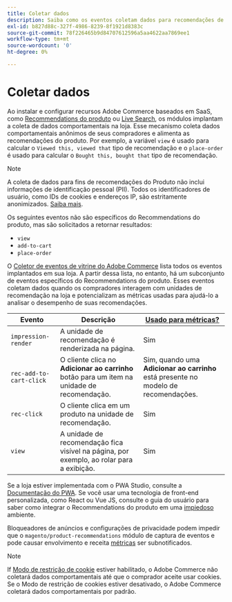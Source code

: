 ```yaml
---
title: Coletar dados
description: Saiba como os eventos coletam dados para recomendações de produto.
exl-id: b827d88c-327f-4986-8239-8f1921d8383c
source-git-commit: 78f226465b9d84707612596a5aa4622aa7869ee1
workflow-type: tm+mt
source-wordcount: '0'
ht-degree: 0%

---
```


# Coletar dados

Ao instalar e configurar recursos Adobe Commerce baseados em SaaS, como [Recommendations do produto](install-configure.md) ou [Live Search](https://experienceleague.adobe.com/docs/commerce-merchant-services/live-search/onboard/install.html), os módulos implantam a coleta de dados comportamentais na loja. Esse mecanismo coleta dados comportamentais anônimos de seus compradores e alimenta as recomendações do produto. Por exemplo, a variável `view` é usado para calcular o `Viewed this, viewed that` tipo de recomendação e o `place-order` é usado para calcular o `Bought this, bought that` tipo de recomendação.

>[!NOTE]
>
>A coleta de dados para fins de recomendações do Produto não inclui informações de identificação pessoal (PII). Todos os identificadores de usuário, como IDs de cookies e endereços IP, são estritamente anonimizados. [Saiba mais](https://www.adobe.com/privacy/experience-cloud.html).

Os seguintes eventos não são específicos do Recommendations do produto, mas são solicitados a retornar resultados:

- `view`
- `add-to-cart`
- `place-order`

O [Coletor de eventos de vitrine do Adobe Commerce](https://developer.adobe.com/commerce/services/shared-services/storefront-events/collector/#quick-start) lista todos os eventos implantados em sua loja. A partir dessa lista, no entanto, há um subconjunto de eventos específicos do Recommendations do produto. Esses eventos coletam dados quando os compradores interagem com unidades de recomendação na loja e potencializam as métricas usadas para ajudá-lo a analisar o desempenho de suas recomendações.

| Evento | Descrição | [Usado para métricas?](workspace.md) |
| --- | --- | --- |
| `impression-render` | A unidade de recomendação é renderizada na página. | Sim |
| `rec-add-to-cart-click` | O cliente clica no **Adicionar ao carrinho** botão para um item na unidade de recomendação. | Sim, quando uma **Adicionar ao carrinho** está presente no modelo de recomendações. |
| `rec-click` | O cliente clica em um produto na unidade de recomendação. | Sim |
| `view` | A unidade de recomendação fica visível na página, por exemplo, ao rolar para a exibição. | Sim |

Se a loja estiver implementada com o PWA Studio, consulte a [Documentação do PWA](https://developer.adobe.com/commerce/pwa-studio/integrations/product-recommendations/). Se você usar uma tecnologia de front-end personalizada, como React ou Vue JS, consulte o guia do usuário para saber como integrar o Recommendations do produto em uma [impiedoso](headless.md) ambiente.

Bloqueadores de anúncios e configurações de privacidade podem impedir que o `magento/product-recommendations` módulo de captura de eventos e pode causar envolvimento e receita [métricas](workspace.md) ser subnotificados.

>[!NOTE]
>
>If [Modo de restrição de cookie](https://experienceleague.adobe.com/docs/commerce-admin/start/compliance/privacy/compliance-cookie-law.html) estiver habilitado, o Adobe Commerce não coletará dados comportamentais até que o comprador aceite usar cookies. Se o Modo de restrição de cookies estiver desativado, o Adobe Commerce coletará dados comportamentais por padrão.
